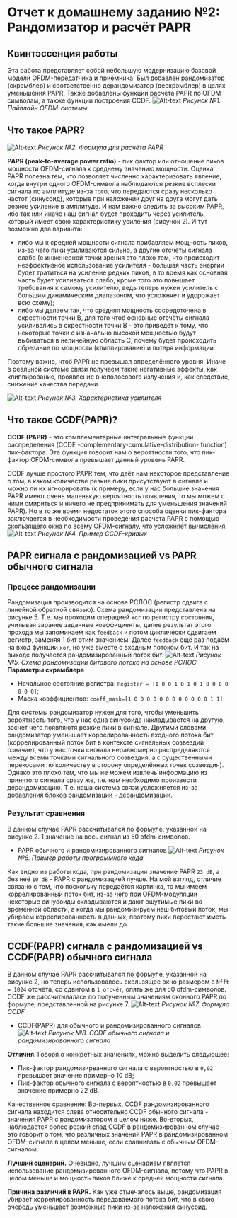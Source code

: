 # Отчет к домашнему заданию №2: Рандомизатор и расчёт PAPR

## Квинтэссенция работы
Эта работа представляет собой небольшую модернизацию базовой модели OFDM-передатчика и приёмника. Был добавлен рандомизатор (скрэмблер) и соответственно дерандомизатор (дескрэмблер) в целях уменьшения PAPR. Также добавлены функции расчёта PAPR по OFDM-символам, а также функции построения CCDF. 
![Alt-text](<graphs/task2.png>)
_Рисунок №1. Пайплайн OFDM-системы_

## Что такое PAPR?
![Alt-text](<graphs/paprformula.png>)
_Рисунок №2. Формула для расчёта PAPR_

__PAPR (peak-to-average power ratio)__ - пик фактор или отношение пиков мощности OFDM-сигнала к среднему значению мощности. Оценка PAPR полезна тем, что позволяет численно характеризовать явление, когда внутри одного OFDM-символа наблюдаются резкие всплески сигнала по амплитуде из-за того, что передаются сразу несколько частот (синусоид), которые при наложении друг на друга могут дать резкое усиление в амплитуде. И нам важно следить за высоким PAPR, ибо так или иначе наш сигнал будет проходить через усилитель, который имеет свою характеристику усиления (рисунок 2). И тут возможно два варианта:
* либо мы к средней мощности сигнала прибавляем мощность пиков, из-за чего пики усиливаются сильно, а другие отсчёты сигнала слабо (с инженерной точки зрения это плохо тем, что происходит неэффективное использование усилителя - большая часть энергии будет тратиться на усиление редких пиков, в то время как основная часть будет усиливаться слабо, кроме того это повышает требования к самому усилителю, ведь теперь нужен усилитель с большим динамическим диапазоном, что усложняет и удорожает всю схему);
* либо мы делаем так, что средняя мощность сосредоточена в окрестности точки В, для того чтоб основные отсчёты сигнала усиливались в окрестности точки B - это приведёт к тому, что некоторые точки с изначально высокой мощностью будут выбиваться в нелинейную область C, почему будет происходить обрезание по мощности (клиппирование) и потеря информации. 

Поэтому важно, чтоб PAPR не превышал определённого уровня. Иначе в реальной системе связи получаем такие негативные эффекты, как клиппирование, проявление внеполосового излучения и, как следствие, снижение качества передачи.

![Alt-text](<graphs/amp.png>)
_Рисунок №3. Характеристика усилителя_

## Что такое CCDF(PAPR)?
__CCDF (PAPR)__ - это комплементарные интегральные функции распределения (CCDF -complementary-cumulative-distribution-
function) пик-фактора. Эта функция говорит нам о вероятности того, что пик-фактор OFDM-символа превышает данный уровень PAPR. 

CCDF лучше простого PAPR тем, что даёт нам некоторое представление о том, в каком количестве резкие пики присутствуют в сигнале и можно ли их игнорировать (к примеру, если у нас большие значения PAPR имеют очень маленькую вероятность появления, то мы можем с ними смириться и ничего не предпринимать для уменьшения значений PAPR). Но в то же время недостаток этого способа оценки пик-фактора заключается в необходимости проведения расчета PAPR с помощью скользящего окна по всему OFDM-сигналу, что усложняет вычисления.
![Alt-text](<graphs/ССDF.png>)
_Рисунок №4. Пример CCDF-кривых_

## PAPR сигнала с рандомизацией vs PAPR обычного сигнала
### Процесс рандомизации
Рандомизация производится на основе РСЛОС (регистр сдвига с линейной обратной связью). Схема рандомизации представлена на рисунке 5. Т.е. мы проходим операцией `xor` по регистру состояния, учитывая заранее заданные коэффициенты, далее результат этого прохода мы запоминаем как `feedback` и потом циклически сдвигаем регистр, заменяя 1 бит этим значением. Далее `feedback` ещё раз подаём на вход функции `xor`, но уже вместе с входным потоком бит. И так на выходе получается рандомизированный поток бит.
![Alt-text](<graphs/rslos.png>)
_Рисунок №5. Схема рандомизации битового потока на основе РСЛОС_
**Параметры скрамблера**
* Начальное состояние регистра: `Register = [1 0 0 1 0 1 0 1 0 0 0 0 0 0 0]`;
* Маска коэффициентов: `coeff_mask=[1 0 0 0 0 0 0 0 0 0 0 0 0 1 1]`

Для системы рандомизатор нужен для того, чтобы уменьшить вероятность того, что у нас одна синусоида накладывается на другую, засчет чего появляютя резкие пики в сигнале. Другими словами, рандомизатор уменьшает коррелированность входного потока бит (коррелированный поток бит в контексте сигнальных созвездий означает, что у нас точки сигнала неравномерно распределяются между всеми точками сигнального созвездия, а с существенными перекосами по количеству в сторону определённых точек созвездия). Однако это плохо тем, что мы не можем извлечь информацию из принятого сигнала сразу же, т.е. нам необходимо произвести дерандомизацию. Т.е. наша система связи усложняется из-за добавления блоков рандомизации - дерандомизации.

### Результат сравнения
В данном случае PAPR рассчитывался по формуле, указанной на рисунке 2. 1 значение на весь сигнал из 50 ofdm-символов.   

* PAPR обычного и рандомизированного сигналов
![Alt-text](<graphs/PAPR1.png>)
_Рисунок №6. Пример работы программного кода_

Как видно из работы кода, при рандомизации значение PAPR `23 dB`, а без неё `10 dB` - PAPR с рандомизацией лучше. На мой взгляд, отличие связано с тем, что поскольку передаётся картинка, то мы имеем коррелированный поток бит, из-за чего при OFDM-модуляции некоторые синусоиды складываются и дают ощутимые пики во временной области, а когда мы рандомизируем наш битовый поток, мы убираем коррелированность в данных, поэтому пики перестают иметь такие большие значения, как имели до.

## CCDF(PAPR) сигнала с рандомизацией vs CCDF(PAPR) обычного сигнала
В данном случае PAPR рассчитывался по формуле, указанной на рисунке 2, но теперь использовалось скользящее окно размером в `Nfft = 1024` отсчёта, со сдвигом в `1 отсчёт`, опять же для 50 ofdm-символов. CCDF же рассчитывалась по полученным значениям оконного PAPR по формуле, представленной на рисунке 7.
![Alt-text](<graphs/ССDF_t.png>)
_Рисунок №7. Формула CCDF_


* CCDF(PAPR) для обычного и рандомизированного сигналов
![Alt-text](<graphs/ССDF2.png>)
_Рисунок №8. CCDF обычного сигнала и рандомизированного сигнала_

**Отличия**. Говоря о конкретных значениях, можно выделить следующее: 
* Пик-фактор рандомизирванного сигнала с вероятностью в `0,02` превышает значение примерно 10 dB;
* Пик-фактор обычного сигнала с вероятностью в `0,02` превышает значение примерно 22 dB.

Качественное сравнение:
 Во-первых, CCDF рандомизированного сигнала находится слева относительно CCDF обычного сигнала - значения PAPR  с рандомизатором в целом ниже. Во-вторых, наблюдается более резкий спад CCDF в рандомизированном случае - это говорит о том, что различных значений PAPR в рандомизированном OFDM-сигнале в целом меньше, если сравнивать с обычным OFDM-сигналом.

**Лучший сценарий.** Очевидно, лучшим сценарием является использование рандомизированного OFDM-сигнала, потому что PAPR в целом меньше и мощность пиков ближе к средней мощности сигнала.

**Причина различий в PAPR.** Как уже отмечалось выше, рандомизация убирает коррелированность передаваемого потока бит, что в свою очередь уменьшает возможные пики из-за наложения синусоид.